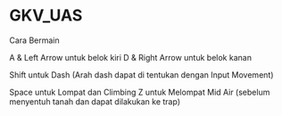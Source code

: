 # GKV_UAS

Cara Bermain

A & Left Arrow untuk belok kiri
D & Right Arrow untuk belok kanan

Shift untuk Dash (Arah dash dapat di tentukan dengan Input Movement)

Space untuk Lompat dan Climbing
Z untuk Melompat Mid Air (sebelum menyentuh tanah dan dapat dilakukan ke trap)
